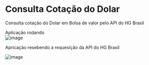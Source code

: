 # Consulta Cotação do Dolar
Consulta cotação do Dolar em Bolsa de valor pelo API do HG Brasil

Aplicação rodando <br />
![image](https://user-images.githubusercontent.com/63116029/155861894-f129a718-679c-4773-8cdd-1f8ea121b9d5.png)

Apricação resebendo a requesição da API do HG Brasil <br />

![image](https://user-images.githubusercontent.com/63116029/155861882-3fcadb49-86e4-4b71-a0a7-2dec7afdc659.png)
